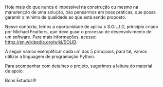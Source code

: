 Hoje mais do que nunca é impossível na construção ou mesmo na manutenção de uma solução, não pensarmos em boas práticas, que possa garantir o mínimo de qualidade ao que está sendo proposto.

Nesse contexto, temos a oportunidade de aplica o S.O.L.I.D, princípio criado por Michael Feathers, que deve guiar o processo de desenvolvimento de um software. Para mais informações, acesse: https://en.wikipedia.org/wiki/SOLID.

A seguir vamos exemplificar cada um dos 5 princípios, para tal, vamos utilizar a linguagem de programação Python.

Para acompanhar com detalhes o projeto, sugerimos a leitura do material de apoio:

Bons Estudos!!!